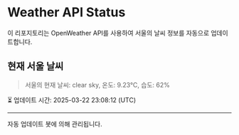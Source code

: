 
# Weather API Status

이 리포지토리는 OpenWeather API를 사용하여 서울의 날씨 정보를 자동으로 업데이트합니다.

## 현재 서울 날씨
> 서울의 현재 날씨: clear sky, 온도: 9.23°C, 습도: 62%

⏳ 업데이트 시간: 2025-03-22 23:08:12 (UTC)

---
자동 업데이트 봇에 의해 관리됩니다.
